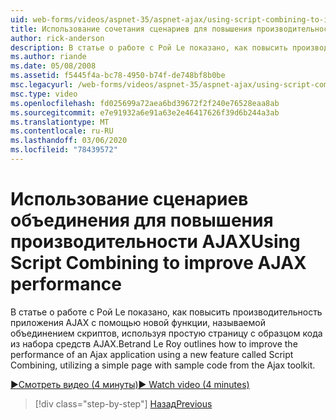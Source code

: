 ```yaml
---
uid: web-forms/videos/aspnet-35/aspnet-ajax/using-script-combining-to-improve-ajax-performance
title: Использование сочетания сценариев для повышения производительности AJAX | Документация Майкрософт
author: rick-anderson
description: В статье о работе с Рой Le показано, как повысить производительность приложения AJAX с помощью новой функции, называемой объединением скриптов, используя простую страницу с SAMP...
ms.author: riande
ms.date: 05/08/2008
ms.assetid: f5445f4a-bc78-4950-b74f-de748bf8b0be
msc.legacyurl: /web-forms/videos/aspnet-35/aspnet-ajax/using-script-combining-to-improve-ajax-performance
msc.type: video
ms.openlocfilehash: fd025699a72aea6bd39672f2f240e76528eaa8ab
ms.sourcegitcommit: e7e91932a6e91a63e2e46417626f39d6b244a3ab
ms.translationtype: MT
ms.contentlocale: ru-RU
ms.lasthandoff: 03/06/2020
ms.locfileid: "78439572"
---
```

# <a name="using-script-combining-to-improve-ajax-performance"></a><span data-ttu-id="b9a61-103">Использование сценариев объединения для повышения производительности AJAX</span><span class="sxs-lookup"><span data-stu-id="b9a61-103">Using Script Combining to improve AJAX performance</span></span>

<span data-ttu-id="b9a61-104">В статье о работе с Рой Le показано, как повысить производительность приложения AJAX с помощью новой функции, называемой объединением скриптов, используя простую страницу с образцом кода из набора средств AJAX.</span><span class="sxs-lookup"><span data-stu-id="b9a61-104">Betrand Le Roy outlines how to improve the performance of an Ajax application using a new feature called Script Combining, utilizing a simple page with sample code from the Ajax toolkit.</span></span>

[<span data-ttu-id="b9a61-105">&#9654;Смотреть видео (4 минуты)</span><span class="sxs-lookup"><span data-stu-id="b9a61-105">&#9654; Watch video (4 minutes)</span></span>](https://channel9.msdn.com/Blogs/ASP-NET-Site-Videos/using-script-combining-to-improve-ajax-performance)

> [!div class="step-by-step"]
> [<span data-ttu-id="b9a61-106">Назад</span><span class="sxs-lookup"><span data-stu-id="b9a61-106">Previous</span></span>](introduction-to-aspnet-ajax-history.md)
